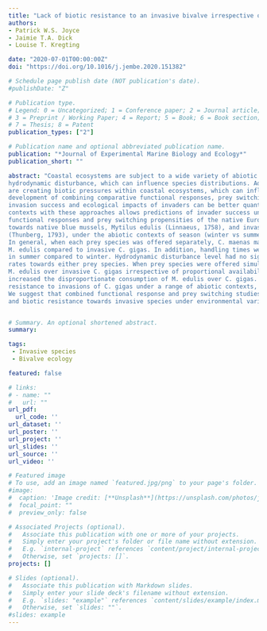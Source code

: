 ```yaml
---
title: "Lack of biotic resistance to an invasive bivalve irrespective of season or hydrodynamic disturbance"
authors:
- Patrick W.S. Joyce
- Jaimie T.A. Dick
- Louise T. Kregting

date: "2020-07-01T00:00:00Z"
doi: "https://doi.org/10.1016/j.jembe.2020.151382"

# Schedule page publish date (NOT publication's date).
#publishDate: "Z"

# Publication type.
# Legend: 0 = Uncategorized; 1 = Conference paper; 2 = Journal article;
# 3 = Preprint / Working Paper; 4 = Report; 5 = Book; 6 = Book section;
# 7 = Thesis; 8 = Patent
publication_types: ["2"]

# Publication name and optional abbreviated publication name.
publication: "*Journal of Experimental Marine Biology and Ecology*"
publication_short: ""

abstract: "Coastal ecosystems are subject to a wide variety of abiotic variation including seasonal fluctuations and
hydrodynamic disturbance, which can influence species distributions. Additionally, introductions of invasive species
are creating biotic pressures within coastal ecosystems, which can influence biological interactions. With the recent
development of combining comparative functional responses, prey switching and biotic resistance theory in invasion ecology,
invasion success and ecological impacts of invaders can be better quantified. Further, the incorporation of environmental
contexts with these approaches allows predictions of invader success under a range of ecological scenarios. We examined the
functional responses and prey switching propensities of the native European green crab, Carcinus maenas (Linnaeus, 1758),
towards native blue mussels, Mytilus edulis (Linnaeus, 1758), and invasive Pacific oysters, Crassostrea (Magallana) gigas
(Thunberg, 1793), under the abiotic contexts of season (winter vs summer) and hydrodynamic disturbance level (high vs low).
In general, when each prey species was offered separately, C. maenas maximum feeding rates were higher towards native
M. edulis compared to invasive C. gigas. In addition, handling times were lower, and thus maximum feeding rates were higher,
in summer compared to winter. Hydrodynamic disturbance level had no significant influence on handling times or maximum feeding
rates towards either prey species. When prey species were offered simultaneously, C. maenas disproportionately consumed native
M. edulis over invasive C. gigas irrespective of proportional availability. In addition, increased hydrodynamic disturbance further
increased the disproportionate consumption of M. edulis over C. gigas. We thus demonstrate that C. maenas offers little biotic
resistance to invasions of C. gigas under a range of abiotic contexts, and indeed some of these contexts may exacerbate the invasion.
We suggest that combined functional response and prey switching studies provide a wealth of information regarding invasion success
and biotic resistance towards invasive species under environmental variation."


# Summary. An optional shortened abstract.
summary:

tags:
 - Invasive species
 - Bivalve ecology

featured: false

# links:
# - name: ""
#   url: ""
url_pdf:
  url_code: ''
url_dataset: ''
url_poster: ''
url_project: ''
url_slides: ''
url_source: ''
url_video: ''

# Featured image
# To use, add an image named `featured.jpg/png` to your page's folder.
#image:
#  caption: 'Image credit: [**Unsplash**](https://unsplash.com/photos/jdD8gXaTZsc)'
#  focal_point: ""
#  preview_only: false

# Associated Projects (optional).
#   Associate this publication with one or more of your projects.
#   Simply enter your project's folder or file name without extension.
#   E.g. `internal-project` references `content/project/internal-project/index.md`.
#   Otherwise, set `projects: []`.
projects: []

# Slides (optional).
#   Associate this publication with Markdown slides.
#   Simply enter your slide deck's filename without extension.
#   E.g. `slides: "example"` references `content/slides/example/index.md`.
#   Otherwise, set `slides: ""`.
#slides: example
---
```

